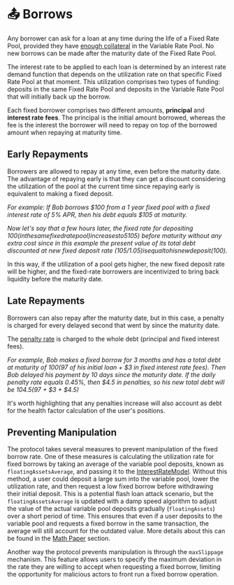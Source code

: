 # 📤 Borrows

Any borrower can ask for a loan at any time during the life of a Fixed Rate Pool, provided they have [enough collateral](../../resources/math-paper.md#4.1.-borrowing-assets-at-fixed-rates) in the Variable Rate Pool. No new borrows can be made after the maturity date of the Fixed Rate Pool.

The interest rate to be applied to each loan is determined by an interest rate demand function that depends on the utilization rate on that specific Fixed Rate Pool at that moment. This utilization comprises two types of funding: deposits in the same Fixed Rate Pool and deposits in the Variable Rate Pool that will initially back up the borrow.

Each fixed borrower comprises two different amounts, **principal** and **interest rate** **fees**. The principal is the initial amount borrowed, whereas the fee is the interest the borrower will need to repay on top of the borrowed amount when repaying at maturity time.

## Early Repayments

Borrowers are allowed to repay at any time, even before the maturity date. The advantage of repaying early is that they can get a discount considering the utilization of the pool at the current time since repaying early is equivalent to making a fixed deposit.

_For example: If Bob borrows $100 from a 1 year fixed pool with a fixed interest rate of 5% APR, then his debt equals $105 at maturity._

_Now let's say that a few hours later, the fixed rate for depositing $100 (in the same fixed rate pool) increases to 5% APR; Bob could decide to repay his whole debt ($105) before maturity without any extra cost since in this example the present value of its total debt discounted at new fixed deposit rate ($105/1.05) is equal to his new deposit ($100)._

In this way, if the utilization of a pool gets higher, the new fixed deposit rate will be higher, and the fixed-rate borrowers are incentivized to bring back liquidity before the maturity date.

## Late Repayments

Borrowers can also repay after the maturity date, but in this case, a penalty is charged for every delayed second that went by since the maturity date.

The [penalty rate](../parameters.md#j.-penalty-rate) is charged to the whole debt (principal and fixed interest fees).

_For example, Bob makes a fixed borrow for 3 months and has a total debt at maturity of $100 ($97 of his initial loan + $3 in fixed interest rate fees). Then Bob delayed his payment by 10 days since the maturity date. If the daily penalty rate equals 0.45%, then $4.5 in penalties, so his new total debt will be $104.5 ($97 + $3 + $4.5)_

It's worth highlighting that any penalties increase will also account as debt for the health factor calculation of the user's positions.

## Preventing Manipulation

The protocol takes several measures to prevent manipulation of the fixed borrow rate. One of these measures is calculating the utilization rate for fixed borrows by taking an average of the variable pool deposits, known as `floatingAssetsAverage`, and passing it to the [InterestRateModel](../protocol/interestratemodel.md). Without this method, a user could deposit a large sum into the variable pool, lower the utilization rate, and then request a low fixed borrow before withdrawing their initial deposit. This is a potential flash loan attack scenario, but the `floatingAssetsAverage` is updated with a damp speed algorithm to adjust the value of the actual variable pool deposits gradually (`floatingAssets`) over a short period of time. This ensures that even if a user deposits to the variable pool and requests a fixed borrow in the same transaction, the average will still account for the outdated value. More details about this can be found in the [Math Paper](../../resources/math-paper.md#4.1.3-time-averaged-variable-rate-pool-supply) section.

Another way the protocol prevents manipulation is through the `maxSlippage` mechanism. This feature allows users to specify the maximum deviation in the rate they are willing to accept when requesting a fixed borrow, limiting the opportunity for malicious actors to front run a fixed borrow operation.

